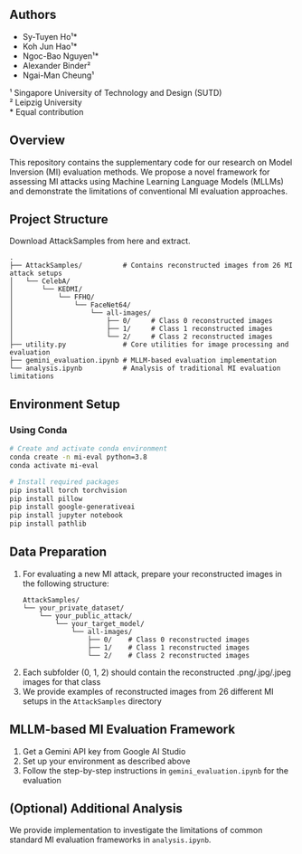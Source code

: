 ## Authors
- Sy-Tuyen Ho¹*
- Koh Jun Hao¹*
- Ngoc-Bao Nguyen¹*
- Alexander Binder²
- Ngai-Man Cheung¹

¹ Singapore University of Technology and Design (SUTD)  
² Leipzig University  
\* Equal contribution

## Overview
This repository contains the supplementary code for our research on Model Inversion (MI) evaluation methods. We propose a novel framework for assessing MI attacks using Machine Learning Language Models (MLLMs) and demonstrate the limitations of conventional MI evaluation approaches.

## Project Structure

Download AttackSamples from here and extract. 

```
.
├── AttackSamples/          # Contains reconstructed images from 26 MI attack setups
│   └── CelebA/
│       └── KEDMI/
│           └── FFHQ/
│               └── FaceNet64/
│                   └── all-images/
│                       ├── 0/     # Class 0 reconstructed images
│                       ├── 1/     # Class 1 reconstructed images
│                       └── 2/     # Class 2 reconstructed images
├── utility.py              # Core utilities for image processing and evaluation
├── gemini_evaluation.ipynb # MLLM-based evaluation implementation
└── analysis.ipynb          # Analysis of traditional MI evaluation limitations
```

## Environment Setup

### Using Conda
```bash
# Create and activate conda environment
conda create -n mi-eval python=3.8
conda activate mi-eval

# Install required packages
pip install torch torchvision
pip install pillow
pip install google-generativeai
pip install jupyter notebook
pip install pathlib
```

## Data Preparation
1. For evaluating a new MI attack, prepare your reconstructed images in the following structure:
   ```
   AttackSamples/
   └── your_private_dataset/
       └── your_public_attack/
           └── your_target_model/
               └── all-images/
                   ├── 0/    # Class 0 reconstructed images
                   ├── 1/    # Class 1 reconstructed images
                   └── 2/    # Class 2 reconstructed images
   ```
2. Each subfolder (0, 1, 2) should contain the reconstructed .png/.jpg/.jpeg images for that class
3. We provide examples of reconstructed images from 26 different MI setups in the `AttackSamples` directory

## MLLM-based MI Evaluation Framework

1. Get a Gemini API key from Google AI Studio
2. Set up your environment as described above
3. Follow the step-by-step instructions in `gemini_evaluation.ipynb` for the evaluation


## (Optional) Additional Analysis
We provide implementation to investigate the limitations of common standard MI evaluation frameworks in `analysis.ipynb`. 

